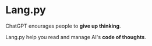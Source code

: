# Lang.py

ChatGPT enourages people to **give up thinking**.

Lang.py help you read and manage AI's **code of thoughts**.